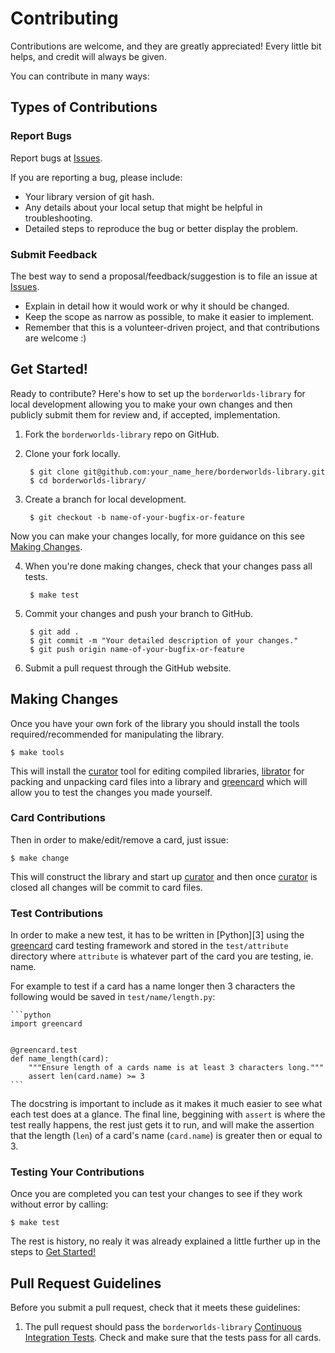 # Contributing

Contributions are welcome, and they are greatly appreciated! Every
little bit helps, and credit will always be given. 

You can contribute in many ways:

## Types of Contributions

### Report Bugs

Report bugs at [Issues][1].

If you are reporting a bug, please include:

* Your library version of git hash.
* Any details about your local setup that might be helpful in troubleshooting.
* Detailed steps to reproduce the bug or better display the problem.


### Submit Feedback

The best way to send a proposal/feedback/suggestion is to file an issue at
[Issues][1].

* Explain in detail how it would work or why it should be changed.
* Keep the scope as narrow as possible, to make it easier to implement.
* Remember that this is a volunteer-driven project, and that contributions
  are welcome :)

## Get Started!

Ready to contribute? Here's how to set up the `borderworlds-library` for local
development allowing you to make your own changes and then publicly submit them
for review and, if accepted, implementation.

1. Fork the `borderworlds-library` repo on GitHub.
2. Clone your fork locally.

        $ git clone git@github.com:your_name_here/borderworlds-library.git
        $ cd borderworlds-library/

3. Create a branch for local development.

        $ git checkout -b name-of-your-bugfix-or-feature

Now you can make your changes locally, for more guidance on this see
[Making Changes](#making-changes).

4. When you're done making changes, check that your changes pass all tests.

        $ make test

5. Commit your changes and push your branch to GitHub.

        $ git add .
        $ git commit -m "Your detailed description of your changes."
        $ git push origin name-of-your-bugfix-or-feature

6. Submit a pull request through the GitHub website.

## Making Changes

Once you have your own fork of the library you should install the tools
required/recommended for manipulating the library.

    $ make tools
    
This will install the [curator][10] tool for editing compiled libraries,
[librator][11] for packing and unpacking card files into a library and [greencard][12]
which will allow you to test the changes you made yourself.


### Card Contributions

Then in order to make/edit/remove a card, just issue:

    $ make change

This will construct the library and start up [curator][10] and then once
[curator][10] is closed all changes will be commit to card files.

### Test Contributions

In order to make a new test, it has to be written in [Python][3] using the
[greencard][12] card testing framework and stored in the `test/attribute`
directory where `attribute` is whatever part of the card you are testing, ie.
name.

For example to test if a card has a name longer then 3 characters the following
would be saved in `test/name/length.py`:

    ```python
    import greencard
    
    
    @greencard.test
    def name_length(card):
        """Ensure length of a cards name is at least 3 characters long."""
        assert len(card.name) >= 3
    ```
        
The docstring is important to include as it makes it much easier to see what
each test does at a glance. The final line, beggining with `assert` is where
the test really happens, the rest just gets it to run, and will make the
assertion that the length (`len`) of a card's name (`card.name`) is greater
then or equal to 3.

### Testing Your Contributions

Once you are completed you can test your changes to see if they work without
error by calling:

    $ make test

The rest is history, no realy it was already explained a little further up in
the steps to [Get Started!](#get-started)

## Pull Request Guidelines

Before you submit a pull request, check that it meets these guidelines:

1. The pull request should pass the `borderworlds-library`
   [Continuous Integration Tests][2]. Check and make sure that the tests pass
   for all cards.

[1]: https://github.com/Nekroze/borderworlds-library/issues
[2]: https://travis-ci.org/Nekroze/borderworlds-library/pull_requests
[10]: https://pypi.python.org/pypi/librarian-curator
[11]: https://pypi.python.org/pypi/librator
[12]: https://pypi.python.org/pypi/greencard

